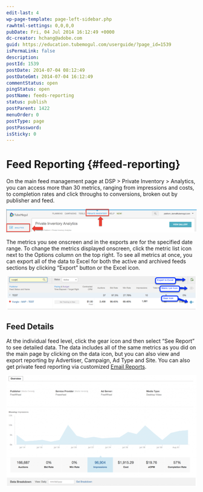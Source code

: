 ```yaml
---
edit-last: 4
wp-page-template: page-left-sidebar.php
rawhtml-settings: 0,0,0,0
pubDate: Fri, 04 Jul 2014 16:12:49 +0000
dc-creator: hchang@adobe.com
guid: https://education.tubemogul.com/userguide/?page_id=1539
isPermaLink: false
description: 
postId: 1539
postDate: 2014-07-04 08:12:49
postDateGmt: 2014-07-04 16:12:49
commentStatus: open
pingStatus: open
postName: feeds-reporting
status: publish
postParent: 1422
menuOrder: 0
postType: page
postPassword: 
isSticky: 0
---
```


# Feed Reporting {#feed-reporting}

On the main feed management page at DSP > Private Inventory > Analytics, you can access more than 30 metrics, ranging from impressions and costs, to completion rates and click throughs to conversions, broken out by publisher and feed.

[ ![privateive](assets/privateive.png)](assets/privateive.png)

The metrics you see onscreen and in the exports are for the specified date range. To change the metrics displayed onscreen, click the metric list icon next to the Options column on the top right. To see all metrics at once, you can export all of the data to Excel for both the active and archived feeds sections by clicking “Export” button or the Excel icon.

[ ![Feed reporting](assets/feed-reporting.png)](assets/feed-reporting.png) 

## Feed Details

At the individual feed level, click the gear icon and then select “See Report” to see detailed data. The data includes all of the same metrics as you did on the main page by clicking on the data icon, but you can also view and export reporting by Advertiser, Campaign, Ad Type and Site. You can also get private feed reporting via customized [Email Reports](../../../dsp/measurement/campaign-reporting/email-reports.md). 

[ ![privateinventory](assets/privateinventory-1024x603.png)](assets/privateinventory.png) 

